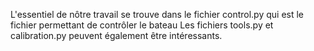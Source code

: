 L'essentiel de nôtre travail se trouve dans le fichier control.py qui est le fichier permettant de contrôler le bateau
Les fichiers tools.py et calibration.py peuvent également être intéressants.
